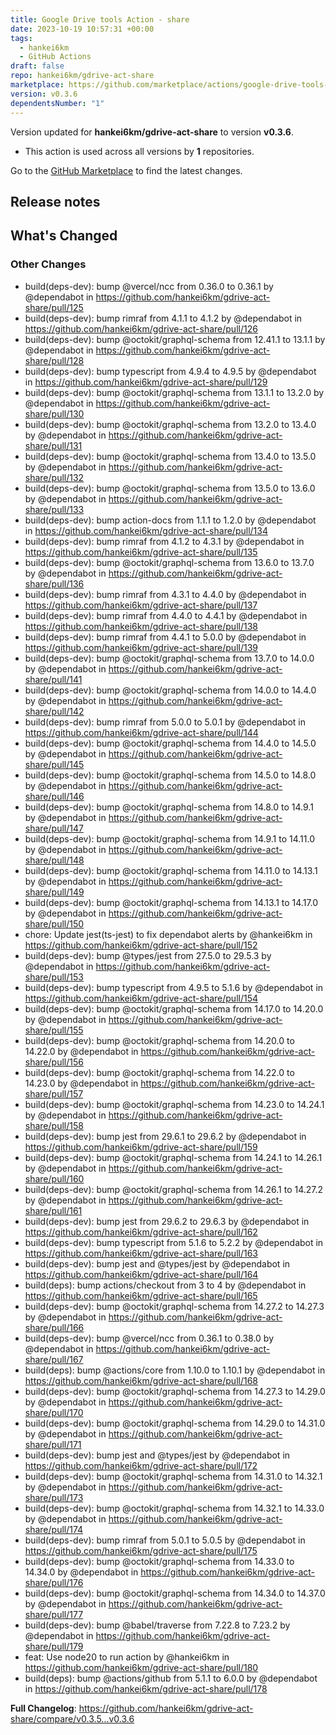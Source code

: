 ```yaml
---
title: Google Drive tools Action - share
date: 2023-10-19 10:57:31 +00:00
tags:
  - hankei6km
  - GitHub Actions
draft: false
repo: hankei6km/gdrive-act-share
marketplace: https://github.com/marketplace/actions/google-drive-tools-action-share
version: v0.3.6
dependentsNumber: "1"
---
```



Version updated for **hankei6km/gdrive-act-share** to version **v0.3.6**.
- This action is used across all versions by **1** repositories.

Go to the [GitHub Marketplace](https://github.com/marketplace/actions/google-drive-tools-action-share) to find the latest changes.

## Release notes

<!-- Release notes generated using configuration in .github/release.yml at v0.3.6 -->

## What's Changed
### Other Changes
* build(deps-dev): bump @vercel/ncc from 0.36.0 to 0.36.1 by @dependabot in https://github.com/hankei6km/gdrive-act-share/pull/125
* build(deps-dev): bump rimraf from 4.1.1 to 4.1.2 by @dependabot in https://github.com/hankei6km/gdrive-act-share/pull/126
* build(deps-dev): bump @octokit/graphql-schema from 12.41.1 to 13.1.1 by @dependabot in https://github.com/hankei6km/gdrive-act-share/pull/128
* build(deps-dev): bump typescript from 4.9.4 to 4.9.5 by @dependabot in https://github.com/hankei6km/gdrive-act-share/pull/129
* build(deps-dev): bump @octokit/graphql-schema from 13.1.1 to 13.2.0 by @dependabot in https://github.com/hankei6km/gdrive-act-share/pull/130
* build(deps-dev): bump @octokit/graphql-schema from 13.2.0 to 13.4.0 by @dependabot in https://github.com/hankei6km/gdrive-act-share/pull/131
* build(deps-dev): bump @octokit/graphql-schema from 13.4.0 to 13.5.0 by @dependabot in https://github.com/hankei6km/gdrive-act-share/pull/132
* build(deps-dev): bump @octokit/graphql-schema from 13.5.0 to 13.6.0 by @dependabot in https://github.com/hankei6km/gdrive-act-share/pull/133
* build(deps-dev): bump action-docs from 1.1.1 to 1.2.0 by @dependabot in https://github.com/hankei6km/gdrive-act-share/pull/134
* build(deps-dev): bump rimraf from 4.1.2 to 4.3.1 by @dependabot in https://github.com/hankei6km/gdrive-act-share/pull/135
* build(deps-dev): bump @octokit/graphql-schema from 13.6.0 to 13.7.0 by @dependabot in https://github.com/hankei6km/gdrive-act-share/pull/136
* build(deps-dev): bump rimraf from 4.3.1 to 4.4.0 by @dependabot in https://github.com/hankei6km/gdrive-act-share/pull/137
* build(deps-dev): bump rimraf from 4.4.0 to 4.4.1 by @dependabot in https://github.com/hankei6km/gdrive-act-share/pull/138
* build(deps-dev): bump rimraf from 4.4.1 to 5.0.0 by @dependabot in https://github.com/hankei6km/gdrive-act-share/pull/139
* build(deps-dev): bump @octokit/graphql-schema from 13.7.0 to 14.0.0 by @dependabot in https://github.com/hankei6km/gdrive-act-share/pull/141
* build(deps-dev): bump @octokit/graphql-schema from 14.0.0 to 14.4.0 by @dependabot in https://github.com/hankei6km/gdrive-act-share/pull/142
* build(deps-dev): bump rimraf from 5.0.0 to 5.0.1 by @dependabot in https://github.com/hankei6km/gdrive-act-share/pull/144
* build(deps-dev): bump @octokit/graphql-schema from 14.4.0 to 14.5.0 by @dependabot in https://github.com/hankei6km/gdrive-act-share/pull/145
* build(deps-dev): bump @octokit/graphql-schema from 14.5.0 to 14.8.0 by @dependabot in https://github.com/hankei6km/gdrive-act-share/pull/146
* build(deps-dev): bump @octokit/graphql-schema from 14.8.0 to 14.9.1 by @dependabot in https://github.com/hankei6km/gdrive-act-share/pull/147
* build(deps-dev): bump @octokit/graphql-schema from 14.9.1 to 14.11.0 by @dependabot in https://github.com/hankei6km/gdrive-act-share/pull/148
* build(deps-dev): bump @octokit/graphql-schema from 14.11.0 to 14.13.1 by @dependabot in https://github.com/hankei6km/gdrive-act-share/pull/149
* build(deps-dev): bump @octokit/graphql-schema from 14.13.1 to 14.17.0 by @dependabot in https://github.com/hankei6km/gdrive-act-share/pull/150
* chore: Update jest(ts-jest) to fix dependabot alerts by @hankei6km in https://github.com/hankei6km/gdrive-act-share/pull/152
* build(deps-dev): bump @types/jest from 27.5.0 to 29.5.3 by @dependabot in https://github.com/hankei6km/gdrive-act-share/pull/153
* build(deps-dev): bump typescript from 4.9.5 to 5.1.6 by @dependabot in https://github.com/hankei6km/gdrive-act-share/pull/154
* build(deps-dev): bump @octokit/graphql-schema from 14.17.0 to 14.20.0 by @dependabot in https://github.com/hankei6km/gdrive-act-share/pull/155
* build(deps-dev): bump @octokit/graphql-schema from 14.20.0 to 14.22.0 by @dependabot in https://github.com/hankei6km/gdrive-act-share/pull/156
* build(deps-dev): bump @octokit/graphql-schema from 14.22.0 to 14.23.0 by @dependabot in https://github.com/hankei6km/gdrive-act-share/pull/157
* build(deps-dev): bump @octokit/graphql-schema from 14.23.0 to 14.24.1 by @dependabot in https://github.com/hankei6km/gdrive-act-share/pull/158
* build(deps-dev): bump jest from 29.6.1 to 29.6.2 by @dependabot in https://github.com/hankei6km/gdrive-act-share/pull/159
* build(deps-dev): bump @octokit/graphql-schema from 14.24.1 to 14.26.1 by @dependabot in https://github.com/hankei6km/gdrive-act-share/pull/160
* build(deps-dev): bump @octokit/graphql-schema from 14.26.1 to 14.27.2 by @dependabot in https://github.com/hankei6km/gdrive-act-share/pull/161
* build(deps-dev): bump jest from 29.6.2 to 29.6.3 by @dependabot in https://github.com/hankei6km/gdrive-act-share/pull/162
* build(deps-dev): bump typescript from 5.1.6 to 5.2.2 by @dependabot in https://github.com/hankei6km/gdrive-act-share/pull/163
* build(deps-dev): bump jest and @types/jest by @dependabot in https://github.com/hankei6km/gdrive-act-share/pull/164
* build(deps): bump actions/checkout from 3 to 4 by @dependabot in https://github.com/hankei6km/gdrive-act-share/pull/165
* build(deps-dev): bump @octokit/graphql-schema from 14.27.2 to 14.27.3 by @dependabot in https://github.com/hankei6km/gdrive-act-share/pull/166
* build(deps-dev): bump @vercel/ncc from 0.36.1 to 0.38.0 by @dependabot in https://github.com/hankei6km/gdrive-act-share/pull/167
* build(deps): bump @actions/core from 1.10.0 to 1.10.1 by @dependabot in https://github.com/hankei6km/gdrive-act-share/pull/168
* build(deps-dev): bump @octokit/graphql-schema from 14.27.3 to 14.29.0 by @dependabot in https://github.com/hankei6km/gdrive-act-share/pull/170
* build(deps-dev): bump @octokit/graphql-schema from 14.29.0 to 14.31.0 by @dependabot in https://github.com/hankei6km/gdrive-act-share/pull/171
* build(deps-dev): bump jest and @types/jest by @dependabot in https://github.com/hankei6km/gdrive-act-share/pull/172
* build(deps-dev): bump @octokit/graphql-schema from 14.31.0 to 14.32.1 by @dependabot in https://github.com/hankei6km/gdrive-act-share/pull/173
* build(deps-dev): bump @octokit/graphql-schema from 14.32.1 to 14.33.0 by @dependabot in https://github.com/hankei6km/gdrive-act-share/pull/174
* build(deps-dev): bump rimraf from 5.0.1 to 5.0.5 by @dependabot in https://github.com/hankei6km/gdrive-act-share/pull/175
* build(deps-dev): bump @octokit/graphql-schema from 14.33.0 to 14.34.0 by @dependabot in https://github.com/hankei6km/gdrive-act-share/pull/176
* build(deps-dev): bump @octokit/graphql-schema from 14.34.0 to 14.37.0 by @dependabot in https://github.com/hankei6km/gdrive-act-share/pull/177
* build(deps-dev): bump @babel/traverse from 7.22.8 to 7.23.2 by @dependabot in https://github.com/hankei6km/gdrive-act-share/pull/179
* feat: Use node20 to run action by @hankei6km in https://github.com/hankei6km/gdrive-act-share/pull/180
* build(deps): bump @actions/github from 5.1.1 to 6.0.0 by @dependabot in https://github.com/hankei6km/gdrive-act-share/pull/178


**Full Changelog**: https://github.com/hankei6km/gdrive-act-share/compare/v0.3.5...v0.3.6
